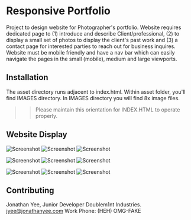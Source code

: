 # Responsive Portfolio

Project to design website for Photographer's portfolio. Website requires dedicated page to (1) introduce and describe Client/professional, (2) to display a small set of photos to display the client's past work and (3) a contact page for interested parties to reach out for business inquires. Website must be mobile friendly and have a nav bar which can easily navigate the pages in the small (mobile), medium and large viewports. 

## Installation

The asset directory runs adjacent to index.html. 
Within asset folder, you'll find IMAGES directory. 
In IMAGES directory you will find 8x image files. 
>> Please maintain this orientation for INDEX.HTML to operate properly. 

## Website Display

![Screenshot](/Screenshots/aboutme400px.jpg "400px view of Index/aboutme")
![Screenshot](/Screenshots/portfolio400px.jpg "400px view of Portfolio")
![Screenshot](/Screenshots/contact400px.jpg "400px view of Contact")

![Screenshot](/Screenshots/aboutme768px.jpg "768px view of Index/aboutme")
![Screenshot](/Screenshots/portfolio768px.jpg "768px view of Portfolio")
![Screenshot](/Screenshots/contact768px.jpg "768px view of Contact")

![Screenshot](/Screenshots/aboutme992px.jpg "992px view of Index/aboutme")
![Screenshot](/Screenshots/portfolio992px.jpg "992px view of Portfolio")
![Screenshot](/Screenshots/contact992px.jpg "992px view of Contact")

## Contributing
Jonathan Yee, Junior Developer
Doublem1nt Industries.
jyee@jonathanyee.com
Work Phone: (HEH) OMG-FAKE